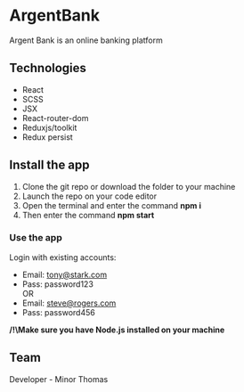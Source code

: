 # ArgentBank

Argent Bank is an online banking platform

## Technologies
- React
- SCSS
- JSX
- React-router-dom
- Reduxjs/toolkit
- Redux persist

## Install the app
1. Clone the git repo or download the folder to your machine
2. Launch the repo on your code editor
3. Open the terminal and enter the command __npm i__
4. Then enter the command __npm start__

### Use the app
Login with existing accounts:  
- Email: tony@stark.com
- Pass: password123  
OR  
- Email: steve@rogers.com
- Pass: password456

__/!\Make sure you have Node.js installed on your machine__

## Team

Developer - Minor Thomas
